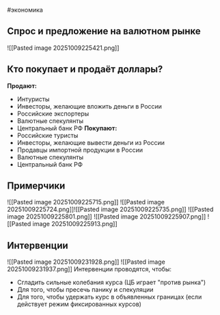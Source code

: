 #экономика 
## Спрос и предложение на валютном рынке
![[Pasted image 20251009225421.png]]

## Кто покупает и продаёт доллары?
**Продают:**
- Интуристы
- Инвесторы, желающие вложить деньги в России
- Российские экспортеры
- Валютные спекулянты
- Центральный банк РФ
**Покупают:**
- Российские туристы
- Инвесторы, желающие вывести деньги из России
- Продавцы импортной продукции в России
- Валютные спекулянты
- Центральный банк РФ

## Примерчики
![[Pasted image 20251009225715.png]]
![[Pasted image 20251009225724.png]]![[Pasted image 20251009225735.png]]
![[Pasted image 20251009225801.png]]
![[Pasted image 20251009225907.png]]
![[Pasted image 20251009225913.png]]

## Интервенции
![[Pasted image 20251009231928.png]]
![[Pasted image 20251009231937.png]]
Интервенции проводятся, чтобы:
- Сгладить сильные колебания курса (ЦБ играет "против рынка")
- Для того, чтобы пресечь панику и спекуляции
- Для того, чтобы удержать курс в объявленных границах (если действует режим фиксированных курсов)